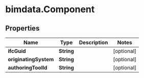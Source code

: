 # bimdata.Component

## Properties

Name | Type | Description | Notes
------------ | ------------- | ------------- | -------------
**ifcGuid** | **String** |  | [optional] 
**originatingSystem** | **String** |  | [optional] 
**authoringToolId** | **String** |  | [optional] 


